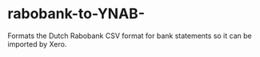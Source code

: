 rabobank-to-YNAB-
=================

Formats the Dutch Rabobank CSV format for bank statements so it can be imported by Xero.
